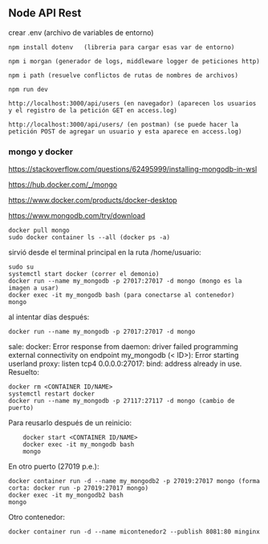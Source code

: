 ## Node API Rest

crear .env (archivo de variables de entorno)
    
    npm install dotenv   (libreria para cargar esas var de entorno)

    npm i morgan (generador de logs, middleware logger de peticiones http)

    npm i path (resuelve conflictos de rutas de nombres de archivos)

    npm run dev

    http://localhost:3000/api/users (en navegador) (aparecen los usuarios y el registro de la petición GET en access.log)

    http://localhost:3000/api/users/ (en postman) (se puede hacer la petición POST de agregar un usuario y esta aparece en access.log)



### mongo y docker

https://stackoverflow.com/questions/62495999/installing-mongodb-in-wsl

https://hub.docker.com/_/mongo

https://www.docker.com/products/docker-desktop

https://www.mongodb.com/try/download

    docker pull mongo
    sudo docker container ls --all (docker ps -a)

sirvió desde el terminal principal en la ruta /home/usuario:
```
sudo su 
systemctl start docker (correr el demonio)
docker run --name my_mongodb -p 27017:27017 -d mongo (mongo es la imagen a usar)
docker exec -it my_mongodb bash (para conectarse al contenedor)
mongo
```
al intentar días después: 
    
    docker run --name my_mongodb -p 27017:27017 -d mongo

sale: docker: Error response from daemon: driver failed programming external connectivity on endpoint my_mongodb (< ID>): Error starting userland proxy: listen tcp4 0.0.0.0:27017: bind: address already in use. Resuelto:

    docker rm <CONTAINER ID/NAME>
    systemctl restart docker
    docker run --name my_mongodb -p 27117:27117 -d mongo (cambio de puerto)

Para reusarlo después de un reinicio:
```
    docker start <CONTAINER ID/NAME>
    docker exec -it my_mongodb bash
    mongo
```
En otro puerto (27019 p.e.):

```
docker container run -d --name my_mongodb2 -p 27019:27017 mongo (forma corta: docker run -p 27019:27017 mongo)
docker exec -it my_mongodb2 bash
mongo
```
Otro contenedor: 
    
    docker container run -d --name micontenedor2 --publish 8081:80 minginx